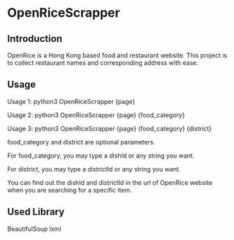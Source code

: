 # OpenRiceScrapper

Introduction
------------

OpenRice is a Hong Kong based food and restaurant website.
This project is to collect restaurant names and corresponding address with ease.

Usage
-----

Usage 1: python3 OpenRiceScrapper {page}

Usage 2: python3 OpenRiceScrapper {page} {food_category}

Usage 3: python3 OpenRiceScrapper {page} {food_category} {district}


food_category and district are optional parameters.

For food_category, you may type a dishId or any string you want.

For district, you may type a districtId or any string you want.

You can find out the dishId and districtId in the url of OpenRice website when you are searching for a specific item.


Used Library
------------

BeautifulSoup
lxml
